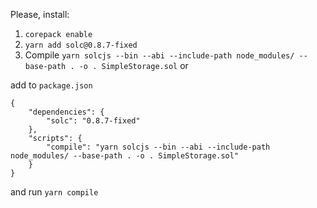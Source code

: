 Please, install:

1. `corepack enable`
2. `yarn add solc@0.8.7-fixed`
3. Compile
   `yarn solcjs --bin --abi --include-path node_modules/ --base-path . -o . SimpleStorage.sol`
   or

add to `package.json`

```
{
	"dependencies": {
		"solc": "0.8.7-fixed"
	},
	"scripts": {
		"compile": "yarn solcjs --bin --abi --include-path node_modules/ --base-path . -o . SimpleStorage.sol"
	}
}
```

and run `yarn compile`
